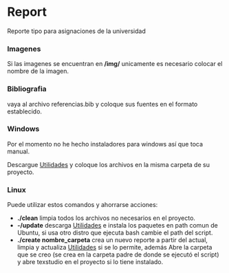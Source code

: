 # Report
Reporte tipo para asignaciones de la universidad

### Imagenes
Si las imagenes se encuentran en **/img/** unicamente es necesario colocar el nombre de la imagen.

### Bibliografia
vaya al archivo referencias.bib y coloque sus fuentes en el formato establecido.

### Windows
Por el momento no he hecho instaladores para windows así que toca manual.

Descargue [Utilidades](https://github.com/BenyaminGaleano/utilidades.git) y coloque los archivos en la misma carpeta de su proyecto.

### Linux
Puede utilizar estos comandos y ahorrarse acciones:
- **./clean** limpia todos los archivos no necesarios en el proyecto.
- **-/update** descarga [Utilidades](https://github.com/BenyaminGaleano/utilidades.git) e instala los paquetes en path comun de Ubuntu, si usa otro distro que ejecuta bash cambie el path del script.
- **./create nombre_carpeta** crea un nuevo reporte a partir del actual, limpia y actualiza [Utilidades](https://github.com/BenyaminGaleano/utilidades.git) si se lo permite, además Abre la carpeta que se creo (se crea en la carpeta padre de donde se ejecutó el script) y abre texstudio en el proyecto si lo tiene instalado.




